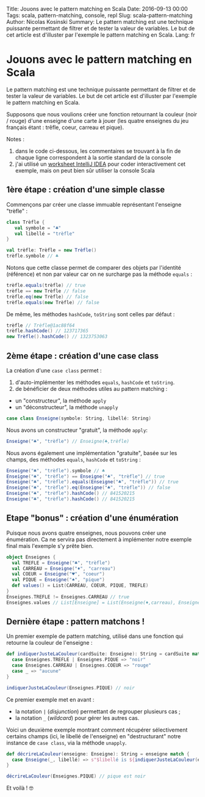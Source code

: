 Title: Jouons avec le pattern matching en Scala
Date: 2016-09-13 00:00
Tags: scala, pattern-matching, console, repl
Slug: scala-pattern-matching
Author: Nicolas Kosinski
Summary: Le pattern matching est une technique puissante permettant de filtrer et de tester la valeur de variables. Le but de cet article est d'illuster par l'exemple le pattern matching en Scala.
Lang: fr

# Jouons avec le pattern matching en Scala

Le pattern matching est une technique puissante permettant de filtrer et de tester la valeur de variables. Le but de cet article est d'illuster par l'exemple le pattern matching en Scala.

Supposons que nous voulions créer une fonction retournant la couleur (noir / rouge) d'une enseigne d'une carte à jouer (les quatre enseignes du jeu français étant : trêfle, coeur, carreau et pique).

Notes :
 1. dans le code ci-dessous, les commentaires se trouvant à la fin de chaque ligne correspondent à la sortie standard de la console
 2. j'ai utilisé un [worksheet IntelliJ IDEA](https://confluence.jetbrains.com/display/IntelliJIDEA/Working+with+Scala+Worksheet) pour coder interactivement cet exemple, mais on peut bien sûr utiliser la console Scala

## 1ère étape : création d'une simple classe

Commençons par créer une classe immuable représentant l'enseigne "trèfle" : 

```scala
class Trèfle {
   val symbole = "♣"
   val libellé = "trèfle"
}

val trèfle: Trèfle = new Trèfle()
trèfle.symbole // ♣
```

Notons que cette classe permet de comparer des objets par l'identité (référence) et non par valeur car on ne surcharge pas la méthode `equals` :
```scala
trèfle.equals(trèfle) // true
trèfle == new Trèfle // false
trèfle.eq(new Trèfle) // false
trèfle.equals(new Trèfle) // false
```

De même, les méthodes `hashCode`, `toString` sont celles par défaut :
```scala
trèfle // Trèfle@1ac88f64
trèfle.hashCode() // 123717365
new Trèfle().hashCode() // 1323753063
```

## 2ème étape : création d'une case class

La création d'une `case class` permet :
 1. d'auto-implémenter les méthodes `equals`, `hashCode` et `toString`.
 2. de bénéficier de deux méthodes utiles au pattern matching :
  - un "constructeur", la méthode `apply`
  - un "déconstructeur", la méthode `unapply` 

```scala
case class Enseigne(symbole: String, libellé: String)
```

Nous avons un constructeur "gratuit", la méthode `apply`:
```scala
Enseigne("♣", "trèfle") // Enseigne(♣,trèfle)
```

Nous avons également une implémentation "gratuite", basée sur les champs, des méthodes `equals`, `hashCode` et `toString` :
```scala
Enseigne("♣", "trèfle").symbole // ♣
Enseigne("♣", "trèfle") == Enseigne("♣", "trèfle") // true
Enseigne("♣", "trèfle").equals(Enseigne("♣", "trèfle")) // true
Enseigne("♣", "trèfle").eq(Enseigne("♣", "trèfle")) // false
Enseigne("♣", "trèfle").hashCode() // 841520215
Enseigne("♣", "trèfle").hashCode() // 841520215
```

## Etape "bonus" : création d'une énumération

Puisque nous avons quatre enseignes, nous pouvons créer une énumération. Ca ne servira pas directement à implémenter notre exemple final mais l'exemple s'y prête bien.
```scala
object Enseignes {
  val TREFLE = Enseigne("♣", "trèfle")
  val CARREAU = Enseigne("♦", "carreau")
  val COEUR = Enseigne("♥", "coeur")
  val PIQUE = Enseigne("♠", "pique")
  def values() = List(CARREAU, COEUR, PIQUE, TREFLE)
}
Enseignes.TREFLE != Enseignes.CARREAU // true
Enseignes.values // List[Enseigne] = List(Enseigne(♦,carreau), Enseigne(♥,coeur), Enseigne(♠,pique), Enseigne(♣,trèfle))
```

## Dernière étape : pattern matchons !

Un premier exemple de pattern matching, utilisé dans une fonction qui retourne la couleur de l'enseigne :
```scala
def indiquerJusteLaCouleur(cardSuite: Enseigne): String = cardSuite match {
  case Enseignes.TREFLE | Enseignes.PIQUE => "noir"
  case Enseignes.CARREAU | Enseignes.COEUR => "rouge"
  case _ => "aucune"
}

indiquerJusteLaCouleur(Enseignes.PIQUE) // noir
```
Ce premier exemple met en avant :
 - la notation `|` (_disjunction_) permettant de regrouper plusieurs cas ;
 - la notation `_` (_wildcard_) pour gérer les autres cas.


Voici un deuxième exemple montrant comment récupérer sélectivement certains champs (ici, le libellé de l'enseigne) en "destructurant" notre instance de `case class`, via la méthode `unapply`.
```scala
def décrireLaCouleur(enseigne: Enseigne): String = enseigne match {
  case Enseigne(_, libellé) => s"$libellé is ${indiquerJusteLaCouleur(enseigne)}"
}

décrireLaCouleur(Enseignes.PIQUE) // pique est noir
```

Et voilà ! 🤓

